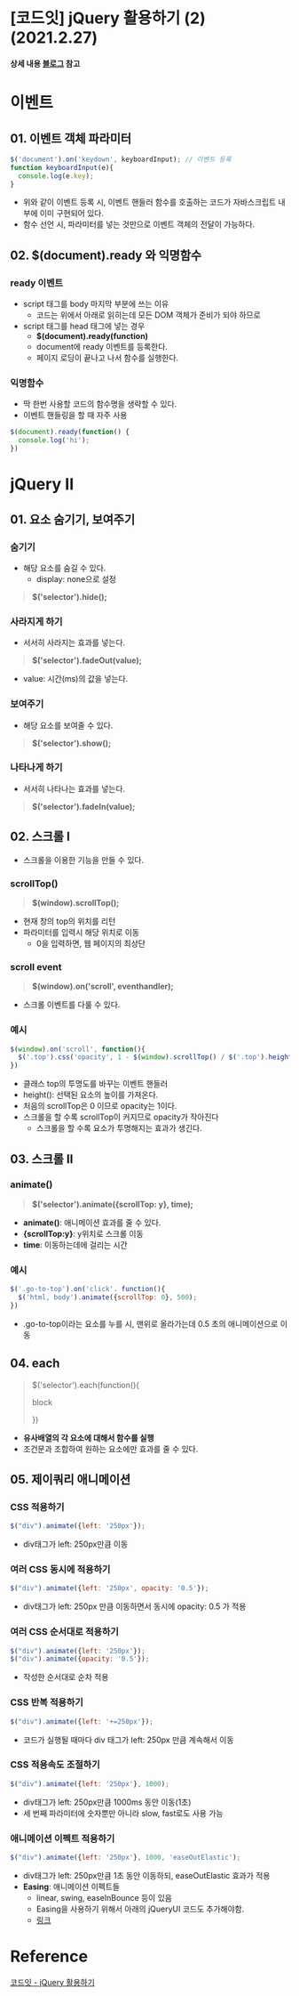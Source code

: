 # [코드잇] jQuery 활용하기 (2) (2021.2.27)



**상세 내용 [블로그](https://greedysiru.tistory.com/233) 참고**



# 이벤트

## 01. 이벤트 객체 파라미터

```javascript
$('document').on('keydown', keyboardInput); // 이벤트 등록
function keyboardInput(e){
  console.log(e.key);
}
```

* 위와 같이 이벤트 등록 시, 이벤트 핸들러 함수를 호출하는 코드가 자바스크립트 내부에 이미 구현되어 있다.
* 함수 선언 시, 파라미터를 넣는 것만으로 이벤트 객체의 전달이 가능하다.



## 02. $(document).ready 와 익명함수

### ready 이벤트

* script 태그를 body 마지막 부분에 쓰는 이유
  * 코드는 위에서 아래로 읽히는데 모든 DOM 객체가 준비가 되야 하므로
* script 태그를 head 태그에 넣는 경우
  * **$(document).ready(function)**
  * document에 ready 이벤트를 등록한다.
  * 페이지 로딩이 끝나고 나서 함수를 실행한다.



### 익명함수

* 딱 한번 사용할 코드의 함수명을 생략할 수 있다.
* 이벤트 핸들링을 할 때 자주 사용

```javascript
$(document).ready(function() {
  console.log('hi');
})
```



# jQuery II

## 01. 요소 숨기기, 보여주기

### 숨기기

* 해당 요소를 숨길 수 있다.
  * display: none으로 설정

> **$('selector').hide();**



### 사라지게 하기

* 서서히 사라지는 효과를 넣는다.

> **$('selector').fadeOut(value);**

* value: 시간(ms)의 값을 넣는다.



### 보여주기

* 해당 요소를 보여줄 수 있다.

> **$('selector').show();**



### 나타나게 하기

* 서서히 나타나는 효과를 넣는다.

> **$('selector').fadeIn(value);**



## 02. 스크롤 I

* 스크롤을 이용한 기능을 만들 수 있다.



### scrollTop()

> **$(window).scrollTop();**

* 현재 창의 top의 위치를 리턴
* 파라미터를 입력시 해당 위치로 이동
  * 0을 입력하면, 웹 페이지의 최상단



### scroll event

> **$(window).on('scroll', eventhandler);**

* 스크롤 이벤트를 다룰 수 있다.



### 예시

```javascript
$(window).on('scroll', function(){
  $('.top').css('opacity', 1 - $(window).scrollTop() / $('.top').height());
})
```

* 클래스 top의 투명도를 바꾸는 이벤트 핸들러
* height(): 선택된 요소의 높이를 가져온다.
* 처음의 scrollTop은 0 이므로 opacity는 1이다.
* 스크롤을 할 수록 scrollTop이 커지므로 opacity가 작아진다
  * 스크롤을 할 수록 요소가 투명해지는 효과가 생긴다.



## 03. 스크롤 II

### animate()

> **$('selector').animate({scrollTop: y}, time);**

* **animate()**: 애니메이션 효과를 줄 수 있다.
* **{scrollTop:y}**: y위치로 스크롤 이동
* **time**: 이동하는데에 걸리는 시간



### 예시

```javascript
$('.go-to-top').on('click'. function(){
  $('html, body').animate({scrollTop: 0}, 500);
})
```

* .go-to-top이라는 요소를 누를 시, 맨위로 올라가는데 0.5 초의 애니메이션으로 이동



## 04. each

> $('selector').each(function(){
>
>   block
>
> })

* **유사배열의 각 요소에 대해서 함수를 실행**
* 조건문과 조합하여 원하는 요소에만 효과를 줄 수 있다.



## 05. 제이쿼리 애니메이션

### CSS 적용하기

```javascript
$("div").animate({left: '250px'});
```

* div태그가 left: 250px만큼 이동



### 여러 CSS 동시에 적용하기

```javascript
$("div").animate({left: '250px', opacity: '0.5'});
```

* div태그가 left: 250px 만큼 이동하면서 동시에 opacity: 0.5 가 적용



### 여러 CSS 순서대로 적용하기

```javascript
$("div").animate({left: '250px'});
$("div").animate({opacity: '0.5'});
```

* 작성한 순서대로 순차 적용



### CSS 반복 적용하기

```javascript
$("div").animate({left: '+=250px'});
```

* 코드가 실행될 때마다 div 태그가 left: 250px 만큼 계속해서 이동



### CSS 적용속도 조절하기

```javascript
$("div").animate({left: '250px'}, 1000);
```

* div태그가 left: 250px만큼  1000ms 동안 이동(1초)
* 세 번째 파라미터에 숫자뿐만 아니라 slow, fast로도 사용 가능



### 애니메이션 이펙트 적용하기

 ```javascript
$("div").animate({left: '250px'}, 1000, 'easeOutElastic');
 ```

* div태그가 left: 250px만큼 1초 동안 이동하되, easeOutElastic 효과가 적용
* **Easing**: 애니메이션 이펙트들
  * linear, swing, easeInBounce 등이 있음
  * Easing을 사용하기 위해서 아래의 jQueryUI 코드도 추가해야함.
  *  [링크](https://code.jquery.com/ui/)



# Reference

[코드잇 - jQuery 활용하기](https://www.codeit.kr/courses/jquery/topics/making-use-of-jquery)

